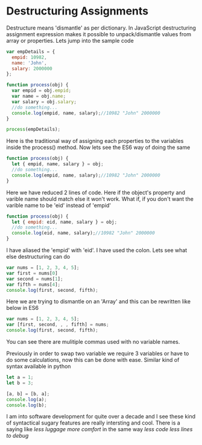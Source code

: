 # Destructuring Assignments
Destructure means 'dismantle' as per dictionary. In JavaScript destructuring assignment expression makes it possible to unpack/dismantle values from array or properties. Lets jump into the sample code

```javascript
var empDetails = {
  empid: 10982,
  name: 'John',
  salary: 2000000
};

function process(obj) {
  var empid = obj.empid;
  var name = obj.name;
  var salary = obj.salary;
  //do something...
  console.log(empid, name, salary);//10982 "John" 2000000
}

process(empDetails);
```
Here is the traditional way of assigning each properties to the variables inside the process() method. Now lets see the ES6 way of doing the same

```javascript
function process(obj) {
  let { empid, name, salary } = obj;
  //do something...
  console.log(empid, name, salary);//10982 "John" 2000000
}
```
Here we have reduced 2 lines of code. Here if the object's property and varible name should match else it won't work. What if, if you don't want the varible name to be 'eid' instead of 'empid'

```javascript
function process(obj) {
  let { empid: eid, name, salary } = obj;
  //do something...
  console.log(eid, name, salary);//10982 "John" 2000000
}
```
I have aliased the 'empid' with 'eid'. I have used the colon. Lets see what else destructuring can do

```javascript
var nums = [1, 2, 3, 4, 5];
var first = nums[0]
var second = nums[1];
var fifth = nums[4];
console.log(first, second, fifth);
```
Here we are trying to dismantle on an 'Array' and this can be rewritten like below in ES6

```javascript
var nums = [1, 2, 3, 4, 5];
var [first, second, , , fifth] = nums;
console.log(first, second, fifth);
```
You can see there are mulitiple commas used with no variable names. 

Previously in order to swap two variable we require 3 variables or have to do some calculations, now this can be done with ease. Similar kind of syntax available in python 
```javascript
let a = 1;
let b = 3;

[a, b] = [b, a];
console.log(a);
console.log(b);
```
I am into software development for quite over a decade and I see these kind of syntactical sugary features are really intersting and cool. There is a saying like *less luggage more comfort* in the same way *less code less lines to debug*